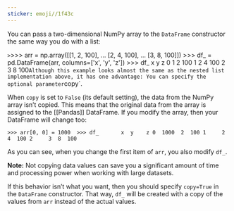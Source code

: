 ```yaml
---
sticker: emoji//1f43c
---
```

You can pass a two-dimensional NumPy array to the `DataFrame` constructor the same way you do with a list:

`>`>>> arr = np.array([[1, 2, 100], ...                 [2, 4, 100], ...                 [3, 8, 100]])  >>> df_ = pd.DataFrame(arr, columns=['x', 'y', 'z']) >>> df_    x  y    z 0  1  2  100 1  2  4  100 2  3  8  100`
Although this example looks almost the same as the nested list implementation above, it has one advantage: You can specify the optional parameter `copy`.

When `copy` is set to `False` (its default setting), the data from the NumPy array isn’t copied. This means that the original data from the array is assigned to the [[Pandas]] DataFrame. If you modify the array, then your DataFrame will change too:

`>>> arr[0, 0] = 1000  >>> df_       x  y    z 0  1000  2  100 1     2  4  100 2     3  8  100`

As you can see, when you change the first item of `arr`, you also modify `df_`.

**Note:** Not copying data values can save you a significant amount of time and processing power when working with large datasets.

If this behavior isn’t what you want, then you should specify `copy=True` in the `DataFrame` constructor. That way, `df_` will be created with a copy of the values from `arr` instead of the actual values.